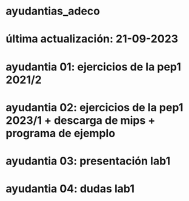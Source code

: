 # ayudantias_adeco
# última actualización: 21-09-2023 
# ayudantia 01: ejercicios de la pep1 2021/2
# ayudantia 02: ejercicios de la pep1 2023/1 + descarga de mips + programa de ejemplo
# ayudantia 03: presentación lab1
# ayudantia 04: dudas lab1
